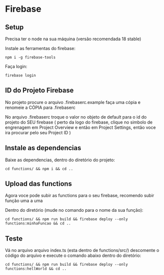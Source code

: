 # Firebase
## Setup
Precisa ter o node na sua máquina (versão recomendada 18 stable)

Instale as ferramentas do firebase:

    npm i -g firebase-tools

Faça login:

    firebase login

## ID do Projeto Firebase

No projeto procure o arquivo .firebaserc.example faça uma cópia e renomeie a CÓPIA para .firebaserc

No arquivo .firebaserc troque o valor no objeto de default para o id do projeto do SEU firebase (
    perto da logo do firebase, clique no simbolo de engrenagem em Project Overview e então em Project Settings, então voce ira procurar pelo seu Project ID 
)

## Instale as dependencias

Baixe as dependencias, dentro do diretório do projeto:
    
    cd functions/ && npm i && cd ..

## Upload das functions
Agora voce pode subir as functions para o seu firebase, recomendo subir função uma a uma

Dentro do diretório (mude no comando para o nome da sua função):
    
    cd functions/ && npm run build && firebase deploy --only functions:minhaFuncao && cd ..

## Teste

Vá no arquivo arquivo index.ts (esta dentro de functions/src/) descomente o código do arquivo e execute o comando abaixo dentro do diretório:

    cd functions/ && npm run build && firebase deploy --only functions:hellWorld && cd ..
